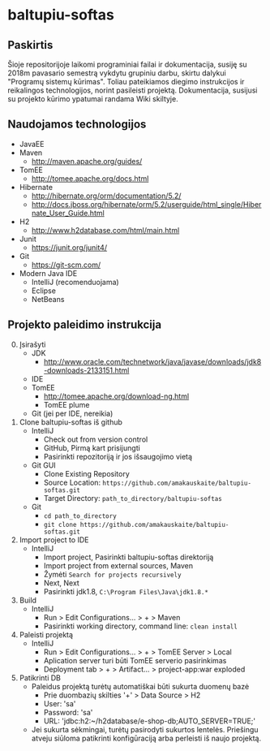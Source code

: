 # baltupiu-softas
## Paskirtis
Šioje repositorijoje laikomi programiniai failai ir dokumentacija, susiję su 2018m pavasario semestrą vykdytu grupiniu darbu, skirtu dalykui "Programų sistemų kūrimas". Toliau pateikiamos diegimo instrukcijos ir reikalingos technologijos, norint pasileisti projektą. Dokumentacija, susijusi su projekto kūrimo ypatumai randama Wiki skiltyje.
## Naudojamos technologijos
- JavaEE
- Maven
  - http://maven.apache.org/guides/
- TomEE
  - http://tomee.apache.org/docs.html
- Hibernate
  - http://hibernate.org/orm/documentation/5.2/
  - http://docs.jboss.org/hibernate/orm/5.2/userguide/html_single/Hibernate_User_Guide.html
- H2
  - http://www.h2database.com/html/main.html
- Junit
  - https://junit.org/junit4/
- Git
  - https://git-scm.com/
- Modern Java IDE
  - IntelliJ (recomenduojama)
  - Eclipse
  - NetBeans
## Projekto paleidimo instrukcija
0. Įsirašyti
   - JDK
     - http://www.oracle.com/technetwork/java/javase/downloads/jdk8-downloads-2133151.html
   - IDE
   - TomEE
     - http://tomee.apache.org/download-ng.html
     - TomEE plume
   - Git (jei per IDE, nereikia)
1. Clone baltupiu-softas iš github
   - IntelliJ
     - Check out from version control
     - GitHub, Pirmą kart prisijungti
     - Pasirinkti repozitoriją ir jos išsaugojimo vietą
   - Git GUI
     - Clone Existing Repository
     - Source Location: `https://github.com/amakauskaite/baltupiu-softas.git`
     - Target Directory: `path_to_directory/baltupiu-softas`
   - Git
     - `cd path_to_directory`
     - `git clone https://github.com/amakauskaite/baltupiu-softas.git`
2. Import project to IDE
   - IntelliJ
     - Import project, Pasirinkti baltupiu-softas direktoriją
     - Import project from external sources, Maven
     - Žymėti `Search for projects recursively`
     - Next, Next
     - Pasirinkti jdk1.8, `C:\Program Files\Java\jdk1.8.*`
3. Build
   - IntelliJ
     - Run > Edit Configurations... > + > Maven
     - Pasirinkti working directory, command line: `clean install`
4. Paleisti projektą
   - IntelliJ
     - Run > Edit Configurations... > + > TomEE Server > Local
     - Aplication server turi būti TomEE serverio pasirinkimas
     - Deployment tab > + > Artifact... > project-app:war exploded
5. Patikrinti DB
	- Paleidus projektą turėtų automatiškai būti sukurta duomenų bazė
		- Prie duombazių skilties '+' > Data Source > H2
		- User: 'sa'
		- Password: 'sa'
		- URL: 'jdbc:h2:~/h2database/e-shop-db;AUTO_SERVER=TRUE;'
	- Jei sukurta sėkmingai, turėtų pasirodyti sukurtos lentelės. Priešingu atveju siūloma patikrinti konfigūraciją arba perleisti iš naujo projektą.

